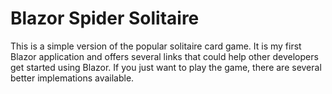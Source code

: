 # Blazor Spider Solitaire

This is a simple version of the popular solitaire card game.  It is my first Blazor application and offers several links that could help other developers get started using Blazor.  If you just want to play the game, there are several better implemations available.
